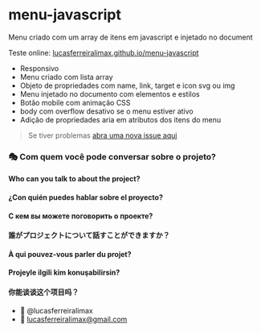 # menu-javascript
Menu criado com um array de itens em javascript e injetado no document

Teste online: [lucasferreiralimax.github.io/menu-javascript](https://lucasferreiralimax.github.io/menu-javascript)

- Responsivo
- Menu criado com lista array
- Objeto de propriedades com name, link, target e icon svg ou img
- Menu injetado no documento com elementos e estilos
- Botão mobile com animação CSS
- body com overflow desativo se o menu estiver ativo
- Adição de propriedades aria em atributos dos itens do menu

> Se tiver problemas [abra uma nova issue aqui](https://github.com/lucasferreiralimax/menu-javascript/issues/new)

### :performing_arts: Com quem você pode conversar sobre o projeto?
#### Who can you talk to about the project?
#### ¿Con quién puedes hablar sobre el proyecto?
#### С кем вы можете поговорить о проекте?
#### 誰がプロジェクトについて話すことができますか？
#### À qui pouvez-vous parler du projet?
#### Projeyle ilgili kim konuşabilirsin?
#### 你能谈谈这个项目吗？

* :ghost: @lucasferreiralimax
* :email: lucasferreiralimax@gmail.com
